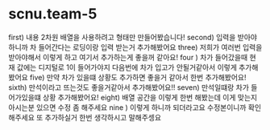 # scnu.team-5
first) 내용 2차원 배열을 사용하려고 형태만 만들어봤습니다!
second) 입력을 받아야하니까 차 들어간다는 로딩이랑 입력 받는거 추가해봤어요
three) 저희가 여러번 입력을 받아야해서 이렇게 하고 여기서 추가하는게 좋을꺼 같아요!
four ) 차가 들어갔을때 현재 값에는 디지털로 1이 들어가야지 다음번에 차가 입고가 안될거같아서 이렇게 추가해봤어요
five) 만약 차가 있을떄 상황도 추가하면 좋을거 같아서 한번 추가해봤어요!
sixth) 만석이라고 뜨는것도 좋을거같아서 추가해봤어요!!
seven) 만석일떄랑 차가 들어가있을떄 상황 추가해봤어요!
eight) 배열 공간을 이렇게 한번 해봤는데 이게 맞는지 아시는분 있으면 수정 좀 해주세요
nine ) 이렇게 하니까 되더라고요 수정본이니까 확인해주세요 또 추가하실거 한번 생각하시고 말해주셍요
